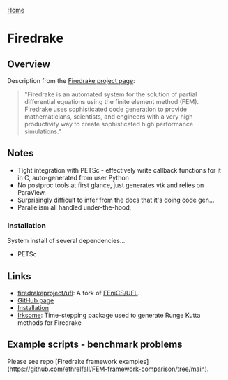 [Home](../readme.md)
# Firedrake

## Overview
Description from the [Firedrake project page](https://www.firedrakeproject.org/):

> "Firedrake is an automated system for the solution of partial differential equations using the finite element method (FEM). Firedrake uses sophisticated code generation to provide mathematicians, scientists, and engineers with a very high productivity way to create sophisticated high performance simulations."


## Notes

- Tight integration with PETSc - effectively write callback functions for it in C, auto-generated from user Python
- No postproc tools at first glance, just generates vtk and relies on ParaView.
- Surprisingly difficult to infer from the docs that it's doing code gen...
- Parallelism all handled under-the-hood; 

### Installation

System install of several dependencies...

- PETSc

## Links

- [firedrakeproject/ufl](https://github.com/firedrakeproject/ufl): A fork of [FEniCS/UFL](https://github.com/fenics/ufl).
- [GitHub page](https://github.com/firedrakeproject/firedrake)
- [Installation](https://www.firedrakeproject.org/download.html)
- [Irksome](https://github.com/firedrakeproject/Irksome): Time-stepping package used to generate Runge Kutta methods for Firedrake

## Example scripts - benchmark problems

Please see repo [Firedrake framework examples] (https://github.com/ethrelfall/FEM-framework-comparison/tree/main).
